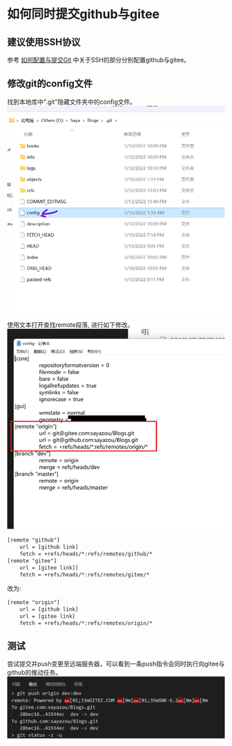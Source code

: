 # 如何同时提交github与gitee

## 建议使用SSH协议
参考 [如何配置与提交Git](2_如何配置与提交Git.md)  中关于SSH的部分分别配置github与gitee。

## 修改git的config文件
找到本地库中".git"隐藏文件夹中的config文件。
![](./images/2022-01-19-19-19-39.png)

使用文本打开查找remote段落, 进行如下修改。
![](./images/2022-01-19-19-27-59.png)

```
[remote "github"]
	url = [github link]
	fetch = +refs/heads/*:refs/remotes/github/*
[remote "gitee"]
	url = [gitee link]]
	fetch = +refs/heads/*:refs/remotes/gitee/*
```

改为:
```
[remote "origin"]
	url = [github link]
	url = [gitee link]
	fetch = +refs/heads/*:refs/remotes/origin/*
```

## 测试
尝试提交并push变更至远端服务器，可以看到一条push指令会同时执行向gitee与github的推动任务。
![](./images/2022-01-19-19-32-56.png)
